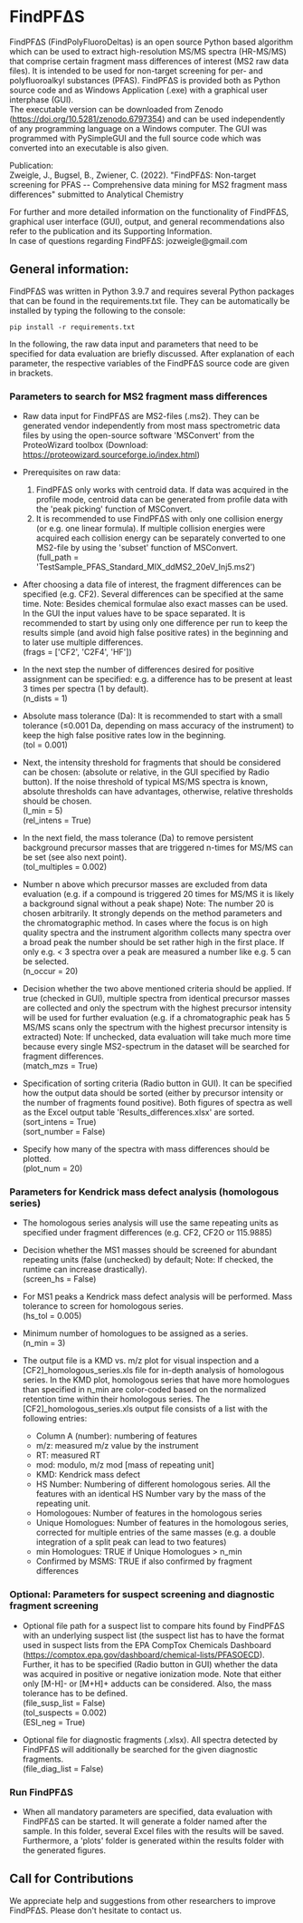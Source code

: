 FindPFΔS
========

FindPFΔS (FindPolyFluoroDeltas) is an open source Python based algorithm
which can be used to extract high-resolution MS/MS spectra (HR-MS/MS)
that comprise certain fragment mass differences of interest (MS2 raw
data files). It is intended to be used for non-target screening for per-
and polyfluoroalkyl substances (PFAS). FindPFΔS is provided both as
Python source code and as Windows Application (.exe) with a graphical
user interphase (GUI).\
The executable version can be downloaded from Zenodo (https://doi.org/10.5281/zenodo.6797354) and can be
used independently of any programming language on a Windows computer.
The GUI was programmed with PySimpleGUI and the full source code which
was converted into an executable is also given.

Publication:\
Zweigle, J., Bugsel, B., Zwiener, C. (2022). "FindPFΔS: Non-target
screening for PFAS -- Comprehensive data mining for MS2 fragment mass
differences" submitted to Analytical Chemistry

For further and more detailed information on the functionality of FindPFΔS,
graphical user interface (GUI), output, and general recommendations also
refer to the publication and its Supporting Information.\
In case of questions regarding FindPFΔS: jozweigle\@gmail.com

General information:
--------------------

FindPFΔS was written in Python 3.9.7 and requires several Python
packages that can be found in the requirements.txt file. They can be automatically be installed by typing the following to the console:

```
pip install -r requirements.txt
```

In the following, the raw
data input and parameters that need to be specified for data evaluation
are briefly discussed. After explanation of each parameter, the
respective variables of the FindPFΔS source code are given in brackets.

### Parameters to search for MS2 fragment mass differences

-   Raw data input for FindPFΔS are MS2-files (.ms2). They can be
    generated vendor independently from most mass spectrometric data
    files by using the open-source software 'MSConvert' from the
    ProteoWizard toolbox (Download:
    https://proteowizard.sourceforge.io/index.html)

-   Prerequisites on raw data:

    1)  FindPFΔS only works with centroid data. If data was acquired in
        the profile mode, centroid data can be generated from profile
        data with the 'peak picking' function of MSConvert.
    2)  It is recommended to use FindPFΔS with only one collision energy
        (or e.g. one linear formula). If multiple collision energies
        were acquired each collision energy can be separately converted
        to one MS2-file by using the 'subset' function of MSConvert.\
        (full\_path =
        'TestSample\_PFAS\_Standard\_MIX\_ddMS2\_20eV\_Inj5.ms2')

-   After choosing a data file of interest, the fragment differences can
    be specified (e.g. CF2). Several differences can be specified at the
    same time. Note: Besides chemical formulae also exact masses can be
    used. In the GUI the input values have to be space separated. It is
    recommended to start by using only one difference per run to keep
    the results simple (and avoid high false positive rates) in the
    beginning and to later use multiple differences.\
    (frags = \['CF2', 'C2F4', 'HF'\])

-   In the next step the number of differences desired for positive
    assignment can be specified: e.g. a difference has to be present at
    least 3 times per spectra (1 by default).\
    (n\_dists = 1)

-   Absolute mass tolerance (Da): It is recommended to start with a
    small tolerance (≤0.001 Da, depending on mass accuracy of the
    instrument) to keep the high false positive rates low in the
    beginning.\
    (tol = 0.001)

-   Next, the intensity threshold for fragments that should be
    considered can be chosen: (absolute or relative, in the GUI
    specified by Radio button). If the noise threshold of typical MS/MS
    spectra is known, absolute thresholds can have advantages, otherwise, 
    relative thresholds should be chosen.\
    (I\_min = 5)\
    (rel\_intens = True)

-   In the next field, the mass tolerance (Da) to remove persistent
    background precursor masses that are triggered n-times for MS/MS can
    be set (see also next point).\
    (tol\_multiples = 0.002)

-   Number n above which precursor masses are excluded from data
    evaluation (e.g. if a compound is triggered 20 times for MS/MS it is
    likely a background signal without a peak shape) Note: The number 20
    is chosen arbitrarily. It strongly depends on the method parameters
    and the chromatographic method. In cases where the focus is on high
    quality spectra and the instrument algorithm collects many spectra
    over a broad peak the number should be set rather high in the first
    place. If only e.g. \< 3 spectra over a peak are measured a number
    like e.g. 5 can be selected.\
    (n\_occur = 20)

-   Decision whether the two above mentioned criteria should be applied.
    If true (checked in GUI), multiple spectra from identical precursor
    masses are collected and only the spectrum with the highest
    precursor intensity will be used for further evaluation (e.g. if a
    chromatographic peak has 5 MS/MS scans only the spectrum with the
    highest precursor intensity is extracted) Note: If unchecked, data
    evaluation will take much more time because every single
    MS2-spectrum in the dataset will be searched for fragment
    differences.\
    (match\_mzs = True)

-   Specification of sorting criteria (Radio button in GUI). It can be
    specified how the output data should be sorted (either by precursor
    intensity or the number of fragments found positive). Both figures of
    spectra as well as the Excel output table
    'Results\_differences.xlsx' are sorted.\
    (sort\_intens = True)\
    (sort\_number = False)

-   Specify how many of the spectra with mass differences should be
    plotted.\
    (plot\_num = 20)

### Parameters for Kendrick mass defect analysis (homologous series)

-   The homologous series analysis will use the same repeating units as specified
    under fragment differences (e.g. CF2, CF2O or 115.9885)

-   Decision whether the MS1 masses should be screened for abundant
    repeating units (false (unchecked) by default; Note: If checked, the
    runtime can increase drastically).\
    (screen\_hs = False)

-   For MS1 peaks a Kendrick mass defect analysis will be performed.
    Mass tolerance to screen for homologous series.\
    (hs\_tol = 0.005)

-   Minimum number of homologues to be assigned as a series.\
    (n\_min = 3)
    
-   The output file is a KMD vs. m/z plot for visual inspection and 
    a [CF2]_homologous_series.xls file for in-depth analysis of homologous series.
    In the KMD plot, homologous series that have more homologues than specified
    in n_min are color-coded based on the normalized retention time within their
    homologous series.
    The [CF2]_homologous_series.xls output file consists of a list with the following entries:

	* Column A (number): numbering of features
	* m/z: measured m/z value by the instrument
	* RT: measured RT
	* mod: modulo, m/z mod [mass of repeating unit]
	* KMD: Kendrick mass defect
	* HS Number: Numbering of different homologous series. All the features with an identical HS Number vary by the mass of the repeating unit.
	* Homologoues: Number of features in the homologous series
	* Unique Homologues: Number of features in the homologous series, corrected for multiple entries of the same masses (e.g. a double integration of a split peak can lead to two features)
	* min Homologues: TRUE if Unique Homologues > n_min
	* Confirmed by MSMS: TRUE if also confirmed by fragment differences


### Optional: Parameters for suspect screening and diagnostic fragment screening

-   Optional file path for a suspect list to compare hits found by
    FindPFΔS with an underlying suspect list (the suspect list has to
    have the format used in suspect lists from the EPA CompTox Chemicals
    Dashboard
    (https://comptox.epa.gov/dashboard/chemical-lists/PFASOECD).
    Further, it has to be specified (Radio button in GUI) whether the
    data was acquired in positive or negative ionization mode. Note that
    either only \[M-H\]- or \[M+H\]+ adducts can be considered. Also, 
    the mass tolerance has to be defined.\
    (file\_susp\_list = False)\
    (tol\_suspects = 0.002)\
    (ESI\_neg = True)

-   Optional file for diagnostic fragments (.xlsx). All spectra detected
    by FindPFΔS will additionally be searched for the given diagnostic
    fragments.\
    (file\_diag\_list = False)

### Run FindPFΔS

-   When all mandatory parameters are specified, data evaluation with
    FindPFΔS can be started. It will generate a folder named after the
    sample. In this folder, several Excel files with the results will be
    saved. Furthermore, a 'plots' folder is generated within the results
    folder with the generated figures.

Call for Contributions
----------------------

We appreciate help and suggestions from other researchers to improve
FindPFΔS. Please don't hesitate to contact us.
